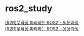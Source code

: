 # ros2_study

[[R2R]무작정 따라하는 ROS2 - 입문과정](https://youtube.com/playlist?list=PL0xYz_4oqpvhj4JaPSTeGI2k5GQEE36oi&si=Egb3ZFvohW-aPWt6)  
[[R2R]무작정 따라하는 ROS2 - 응용과정](https://youtube.com/playlist?list=PL0xYz_4oqpvg8qoYRQEIfQziTCMoTszrb&si=m4JFYRZwn1FtHKgu)
